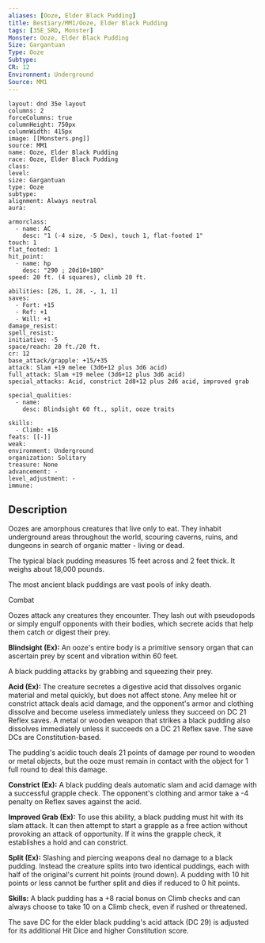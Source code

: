 ```yaml
---
aliases: [Ooze, Elder Black Pudding]
title: Bestiary/MM1/Ooze, Elder Black Pudding
tags: [35E_SRD, Monster]
Monster: Ooze, Elder Black Pudding
Size: Gargantuan
Type: Ooze
Subtype: 
CR: 12
Environnent: Underground
Source: MM1
---
```


```statblock
layout: dnd 35e layout
columns: 2
forceColumns: true
columnHeight: 750px
columnWidth: 415px
image: [[Monsters.png]]
source: MM1
name: Ooze, Elder Black Pudding
race: Ooze, Elder Black Pudding
class: 
level: 
size: Gargantuan
type: Ooze
subtype: 
alignment: Always neutral
aura: 

armorclass:
  - name: AC
    desc: "1 (-4 size, -5 Dex), touch 1, flat-footed 1"
touch: 1
flat_footed: 1
hit_point:
  - name: hp
    desc: "290 ; 20d10+180"
speed: 20 ft. (4 squares), climb 20 ft.

abilities: [26, 1, 28, -, 1, 1]
saves:
  - Fort: +15
  - Ref: +1
  - Will: +1
damage_resist: 
spell_resist: 
initiative: -5
space/reach: 20 ft./20 ft.
cr: 12
base_attack/grapple: +15/+35
attack: Slam +19 melee (3d6+12 plus 3d6 acid)
full_attack: Slam +19 melee (3d6+12 plus 3d6 acid)
special_attacks: Acid, constrict 2d8+12 plus 2d6 acid, improved grab

special_qualities:
  - name: 
    desc: Blindsight 60 ft., split, ooze traits

skills:
  - Climb: +16
feats: [[-]]
weak: 
environment: Underground
organization: Solitary
treasure: None
advancement: -
level_adjustment: -
immune: 
```

## Description

<p>Oozes are amorphous creatures that live only to eat. They inhabit underground areas throughout the world, scouring caverns, ruins, and dungeons in search of organic matter - living or dead.</p>
<p>The typical black pudding measures 15 feet across and 2 feet thick. It weighs about 18,000 pounds.</p>
<p>The most ancient black puddings are vast pools of inky death.</p>
<p>Combat</p>
<p>Oozes attack any creatures they encounter. They lash out with pseudopods or simply engulf opponents with their bodies, which secrete acids that help them catch or digest their prey.</p>
<p>
            <b>Blindsight (Ex):</b> An ooze's entire body is a primitive sensory organ that can ascertain prey by scent and vibration within 60 feet.</p>
<p>A black pudding attacks by grabbing and squeezing their prey.</p>
<p>
            <b>Acid (Ex):</b> The creature secretes a digestive acid that dissolves organic material and metal quickly, but does not affect stone. Any melee hit or constrict attack deals acid damage, and the opponent's armor and clothing dissolve and become useless immediately unless they succeed on DC 21 Reflex saves. A metal or wooden weapon that strikes a black pudding also dissolves immediately unless it succeeds on a DC 21 Reflex save. The save DCs are Constitution-based.</p>
<p>The pudding's acidic touch deals 21 points of damage per round to wooden or metal objects, but the ooze must remain in contact with the object for 1 full round to deal this damage.</p>
<p>
            <b>Constrict (Ex):</b> A black pudding deals automatic slam and acid damage with a successful grapple check. The opponent's clothing and armor take a -4 penalty on Reflex saves against the acid.</p>
<p>
            <b>Improved Grab (Ex):</b> To use this ability, a black pudding must hit with its slam attack. It can then attempt to start a grapple as a free action without provoking an attack of opportunity. If it wins the grapple check, it establishes a hold and can constrict.</p>
<p>
            <b>Split (Ex):</b> Slashing and piercing weapons deal no damage to a black pudding. Instead the creature splits into two identical puddings, each with half of the original's current hit points (round down). A pudding with 10 hit points or less cannot be further split and dies if reduced to 0 hit points.</p>
<p>
            <b>Skills:</b> A black pudding has a +8 racial bonus on Climb checks and can always choose to take 10 on a Climb check, even if rushed or threatened.</p>
<p>The save DC for the elder black pudding's acid attack (DC 29) is adjusted for its additional Hit Dice and higher Constitution score.</p>